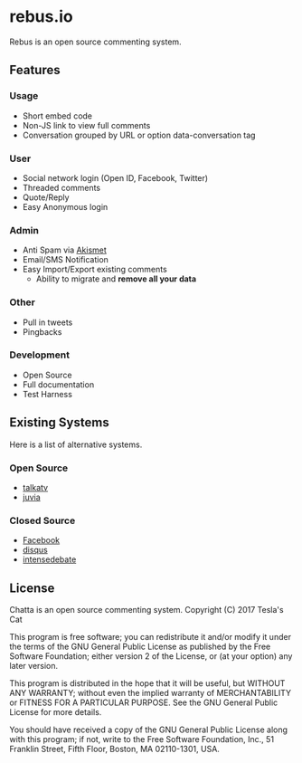 rebus.io
=========
Rebus is an open source commenting system.


## Features

### Usage
 - Short embed code
 - Non-JS link to view full comments
 - Conversation grouped by URL or option data-conversation tag

### User
- Social network login (Open ID, Facebook, Twitter)
- Threaded comments
- Quote/Reply
- Easy Anonymous login

### Admin
- Anti Spam via [Akismet](http://akismet.com/)
- Email/SMS Notification
- Easy Import/Export existing comments
	- Ability to migrate and __remove all your data__

### Other
- Pull in tweets
- Pingbacks

### Development
- Open Source
- Full documentation
- Test Harness

## Existing Systems
Here is a list of alternative systems.

### Open Source
- [talkatv](https://github.com/talkatv/talkatv/)
- [juvia](https://github.com/phusion/juvia)

### Closed Source
- [Facebook](https://developers.facebook.com/docs/reference/plugins/comments/)
- [disqus](https://disqus.com/)
- [intensedebate](http://intensedebate.com/)

## License
Chatta is an open source commenting system.
Copyright (C) 2017 Tesla's Cat

This program is free software; you can redistribute it and/or
modify it under the terms of the GNU General Public License
as published by the Free Software Foundation; either version 2
of the License, or (at your option) any later version.

This program is distributed in the hope that it will be useful,
but WITHOUT ANY WARRANTY; without even the implied warranty of
MERCHANTABILITY or FITNESS FOR A PARTICULAR PURPOSE.  See the
GNU General Public License for more details.

You should have received a copy of the GNU General Public License
along with this program; if not, write to the Free Software
Foundation, Inc., 51 Franklin Street, Fifth Floor, Boston, MA  02110-1301, USA.
